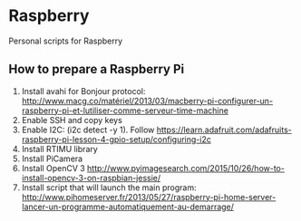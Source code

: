 # Raspberry
Personal scripts for Raspberry


## How to prepare a Raspberry Pi
1. Install avahi for Bonjour protocol: http://www.macg.co/matériel/2013/03/macberry-pi-configurer-un-raspberry-pi-et-lutiliser-comme-serveur-time-machine
2. Enable SSH and copy keys
3. Enable I2C: (i2c detect -y 1). Follow https://learn.adafruit.com/adafruits-raspberry-pi-lesson-4-gpio-setup/configuring-i2c
4. Install RTIMU library
5. Install PiCamera
6. Install OpenCV 3 http://www.pyimagesearch.com/2015/10/26/how-to-install-opencv-3-on-raspbian-jessie/
7. Install script that will launch the main program: http://www.pihomeserver.fr/2013/05/27/raspberry-pi-home-server-lancer-un-programme-automatiquement-au-demarrage/
